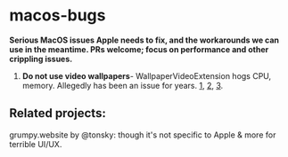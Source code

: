 # macos-bugs
**Serious MacOS issues Apple needs to fix, and the workarounds we can use in the meantime. PRs welcome; focus on performance and other crippling issues.**

1. **Do not use video wallpapers**- WallpaperVideoExtension hogs CPU, memory. Allegedly has been an issue for years. [1](https://x.com/indradhanush92/status/1749090135960846778), [2](https://x.com/longzheng/status/1747138463970017410), [3](https://x.com/search?q=wallpapervideoextension&src=typed_query).

## Related projects: 
grumpy.website by @tonsky: though it's not specific to Apple & more for terrible UI/UX.

